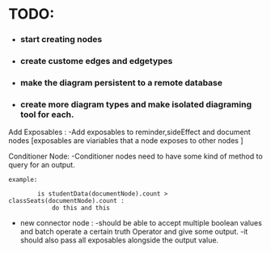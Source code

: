 # TODO: 

- ### start creating nodes 
- ### create custome edges and edgetypes
- ### make the diagram persistent to a remote database
- ### create more diagram types and make isolated diagraming tool for each.


Add Exposables :
    -Add exposables to reminder,sideEffect and document nodes [exposables are viariables that a node exposes to other nodes ]



Conditioner Node:
    -Conditioner nodes need to have some kind of method to query for an output.

    example:

            is studentData(documentNode).count > classSeats(documentNode).count :
                do this and this 



- new connector node : 
    -should be able to accept multiple boolean values and batch operate a certain truth Operator and give some output.
    -it should also pass all exposables alongside the output value.
